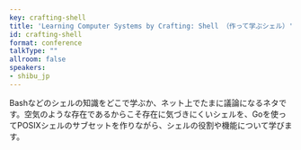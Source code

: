 ```yaml
---
key: crafting-shell
title: 'Learning Computer Systems by Crafting: Shell （作って学ぶシェル）'
id: crafting-shell
format: conference
talkType: ""
allroom: false
speakers:
- shibu_jp
---
```

Bashなどのシェルの知識をどこで学ぶか、ネット上でたまに議論になるネタです。空気のような存在であるからこそ存在に気づきにくいシェルを、Goを使ってPOSIXシェルのサブセットを作りながら、シェルの役割や機能について学びます。
